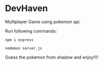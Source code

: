 # DevHaven
Mulitplayer Game using pokemon api.

Run following commands: 

`npm i express`

`nodemon server.js`

Guess the pokemon from shadow and enjoy!!!!
